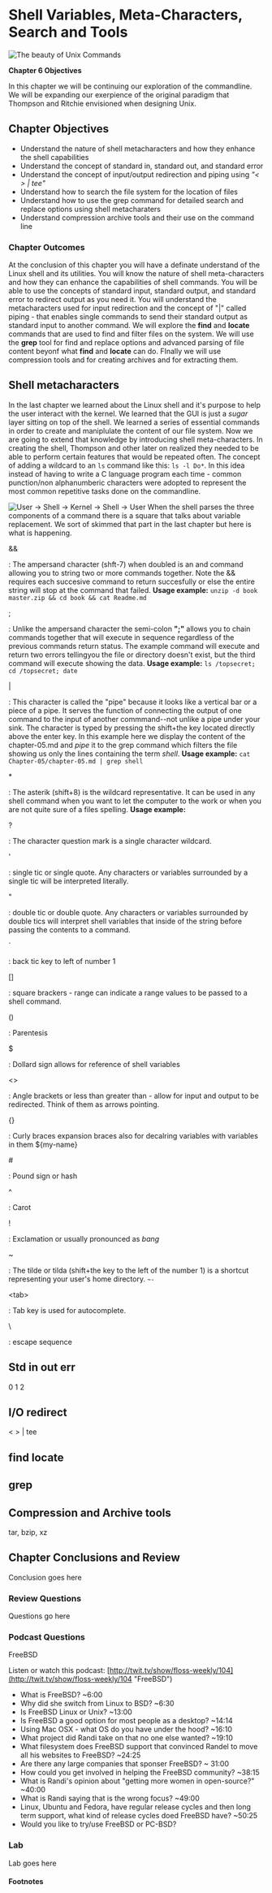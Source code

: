 # Shell Variables, Meta-Characters, Search and Tools
![*The beauty of Unix Commands*](images/Chapter-Header/Chapter-06/tar-2.png "tar")

__Chapter 6 Objectives__

In this chapter we will be continuing our exploration of the commandline.  We will be expanding our exerpience of the original paradigm that Thompson and Ritchie envisioned when designing Unix.

## Chapter Objectives

   * Understand the nature of shell metacharacters and how they enhance the shell capabilities
   * Understand the concept of standard in, standard out, and standard error
   * Understand the concept of input/output redirection and piping using *"< > | tee"*
   * Understand how to search the file system for the location of files
   * Understand how to use the grep command for detailed search and replace options using shell metacharaters
   * Understand compression archive tools and their use on the command line 
   
### Chapter Outcomes

  At the conclusion of this chapter you will have a definate understand of the Linux shell and its utilities.  You will know the nature of shell meta-characters and how they can enhance the capabilities of shell commands.  You will be able to use the concepts of standard input, standard output, and standard error to redirect output as you need it.  You will understand the metacharacters used for input redirection and the concept of "|" called piping - that enables single commands to send their standard output as standard input to another command.   We will explore the __find__ and __locate__ commands that are used to find and filter files on the system.   We will use the __grep__ tool for find and replace options and advanced parsing of file content beyonf what __find__ and __locate__ can do.   FInally we will use compression tools and for creating archives and for extracting them. 

## Shell metacharacters

  In the last chapter we learned about the Linux shell and it's purpose to help the user interact with the kernel.  We learned that the GUI is just a *sugar* layer sitting on top of the shell.  We learned a series of essential commands in order to create and maniplulate the content of our file system.   Now we are going to extend that knowledge by introducing shell meta-characters.   In creating the shell, Thompson and other later on realized they needed to be able to perform certain features that would be repeated often.  The concept of adding a wildcard to an ```ls``` command like this: ```ls -l Do*```.   In this idea instead of having to write a C language program each time - common punction/non alphanumberic characters were adopted to represent the most common repetitive tasks done on the commandline.
    
![*User -> Shell -> Kernel -> Shell -> User*](images/Chapter-06/shells/figure2.png "User -> Shell -> Kernel -> Shell -> User") 
  When the shell parses the three components of a command there is a square that talks about variable replacement.  We sort of skimmed that part in the last chapter but here is what is happening.  

\&\& 
                  
: The ampersand character (shft-7) when doubled is an and command allowing you to string two or more commands together.  Note the && requires each succesive command to return succesfully or else the entire string will stop at the command that failed.
__Usage example:__ ```unzip -d book master.zip && cd book && cat Readme.md```

\;

: Unlike the ampersand character the semi-colon __";"__ allows you to chain commands together that will execute in sequence regardless of the previous commands return status. The example command will execute and return two errors tellingyou the file or directory doesn't exist, but the third command will execute showing the data. __Usage example:__ ```ls /topsecret; cd /topsecret; date``` 

\|

:  This character is called the "pipe" because it looks like a vertical bar or a piece of a pipe.  It serves the function of connecting the output of one command to the input of another commmand--not unlike a pipe under your sink.  The character is typed by pressing the shift+the key located directly above the enter key.  In this example here we display the content of the chapter-05.md and *pipe* it to the grep command which filters the file showing us only the lines containing the term *shell*. __Usage example:__ ```cat Chapter-05/chapter-05.md | grep shell```

\*

:  The asterik (shift+8) is the wildcard representative.  It can be used in any shell command when you want to let the computer to the work or when you are not quite sure of a files spelling. __Usage example:__

\?

: The character question mark is a single character wildcard.

\'

: single tic or single quote.  Any characters or variables surrounded by a single tic will be interpreted literally.  
 
\"

: double tic or double quote. Any characters or variables surrounded by double tics will interpret shell variables that inside of the string before passing the contents to a command.

\`

: back tic key to left of number 1

\[\]

: square brackers - range can indicate a range values to be passed to a shell command.  

\(\)

: Parentesis

\$

: Dollard sign allows for reference of shell variables

\<\>

: Angle brackets or less than greater than - allow for input and output to be redirected.  Think of them as arrows pointing.

\{\}

: Curly braces  expansion braces also for decalring variables with variables in them  ${my-name}

\#

: Pound sign or hash

\^

: Carot

\!

: Exclamation or usually pronounced as *bang*

\~

: The tilde or tilda (shift+the key to the left of the number 1) is a shortcut representing your user's home directory. ```~-``` 

\<tab>

: Tab key is used for autocomplete. 

\\

: escape sequence


## Std in out err

0 1 2

## I/O redirect
 
  < > | tee

## find locate

## grep

## Compression and Archive tools

tar, bzip, xz

## Chapter Conclusions and Review

  Conclusion goes here

### Review Questions

  Questions go here

### Podcast Questions

 FreeBSD

Listen or watch this podcast: [http://twit.tv/show/floss-weekly/104](http://twit.tv/show/floss-weekly/104 "FreeBSD")

  * What is FreeBSD? ~6:00
  * Why did she switch from Linux to BSD? ~6:30
  * Is FreeBSD Linux or Unix?  ~13:00
  * Is FreeBSD a good option for most people as a desktop? ~14:14
  * Using Mac OSX - what OS do you have under the hood? ~16:10
  * What project did Randi take on that no one else wanted? ~19:10
  * What filesystem does FreeBSD support that convinced Randel to move all his websites to FreeBSD? ~24:25
  * Are there any large companies that sponser FreeBSD?  ~ 31:00
  * How could you get involved in helping the FreeBSD community? ~38:15
  * What is Randi's opinion about "getting more women in open-source?"  ~40:00
  * What is Randi saying that is the wrong focus? ~49:00
  * Linux, Ubuntu and Fedora, have regular release cycles and then long term support, what kind of release cycles doed FreeBSD have?  ~50:25
  * Would you like to try/use FreeBSD or PC-BSD?

### Lab

  Lab goes here 
 
#### Footnotes

